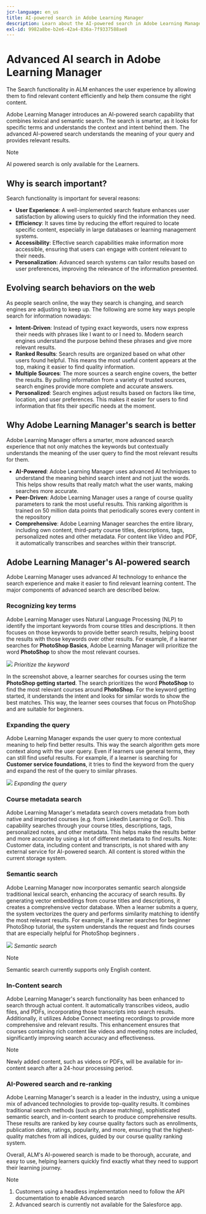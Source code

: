 ```yaml
---
jcr-language: en_us
title: AI-powered search in Adobe Learning Manager
description: Learn about the AI-powered search in Adobe Learning Manager
exl-id: 9982a8be-b2e6-42a4-836a-7f9337588ae8
---
```

# Advanced AI search in Adobe Learning Manager 

The Search functionality in ALM enhances the user experience by allowing them to find relevant content efficiently and help them consume the right content.

Adobe Learning Manager introduces an AI-powered search capability that combines lexical and semantic search. The search is smarter, as it looks for specific terms and understands the context and intent behind them. The advanced AI-powered search understands the meaning of your query and provides relevant results.  

>[!NOTE]
>
>AI powered search is only available for the Learners.

## Why is search important?

Search functionality is important for several reasons:

* **User Experience**: A well-implemented search feature enhances user satisfaction by allowing users to quickly find the information they need.
* **Efficiency**: It saves time by reducing the effort required to locate specific content, especially in large databases or learning management systems.
* **Accessibility**: Effective search capabilities make information more accessible, ensuring that users can engage with content relevant to their needs.
* **Personalization**: Advanced search systems can tailor results based on user preferences, improving the relevance of the information presented.

## Evolving search behaviors on the web

As people search online, the way they search is changing, and search engines are adjusting to keep up. The following are some key ways people search for information nowadays:

* **Intent-Driven**: Instead of typing exact keywords, users now express their needs with phrases like I want to or I need to. Modern search engines understand the purpose behind these phrases and give more relevant results.
* **Ranked Results**: Search results are organized based on what other users found helpful. This means the most useful content appears at the top, making it easier to find quality information.
* **Multiple Sources**: The more sources a search engine covers, the better the results. By pulling information from a variety of trusted sources, search engines provide more complete and accurate answers.
* **Personalized**: Search engines adjust results based on factors like time, location, and user preferences. This makes it easier for users to find information that fits their specific needs at the moment.

## Why Adobe Learning Manager's search is better

Adobe Learning Manager offers a smarter, more advanced search experience that not only matches the keywords but contextually understands the meaning of the user query to find the most relevant results for them.

* **AI-Powered**: Adobe Learning Manager uses advanced AI techniques to understand the meaning behind search intent and not just the words. This helps show results that really match what the user wants, making searches more accurate.
* **Peer-Driven**: Adobe Learning Manager uses a range of course quality parameters to rank the most useful results. This ranking algorithm is trained on 50 million data points that periodically scores every content in the repository
* **Comprehensive**: Adobe Learning Manager searches the entire library, including own content, third-party course titles, descriptions, tags, personalized notes and other metadata. For content like Video and PDF, it automatically transcribes and searches within their transcript.

## Adobe Learning Manager's AI-powered search

Adobe Learning Manager uses advanced AI technology to enhance the search experience and make it easier to find relevant learning content. The major components of advanced search are described below.

### Recognizing key terms

Adobe Learning Manager uses Natural Language Processing (NLP) to identify the important keywords from course titles and descriptions. It then focuses on those keywords to provide better search results, helping boost the results with those keywords over other results. For example, if a learner searches for **PhotoShop Basics**, Adobe Learning Manager will prioritize the word **PhotoShop** to show the most relevant courses.

![](assets/search-2.png)
_Prioritize the keyword_

In the screenshot above, a learner searches for courses using the term **PhotoShop getting started**. The search prioritizes the word **PhotoShop** to find the most relevant courses around **PhotoShop**. For the keyword getting started, it understands the intent and looks for similar words to show the best matches. This way, the learner sees courses that focus on PhotoShop and are suitable for beginners.

### Expanding the query

Adobe Learning Manager expands the user query to more contextual meaning to help find better results. This way the search algorithm gets more context along with the user query. Even if learners use general terms, they can still find useful results. For example, if a learner is searching for **Customer service foundations**, it tries to find the keyword from the query and expand the rest of the query to similar phrases. 

![](assets/search-1.png) 
_Expanding the query_

### Course metadata search

Adobe Learning Manager's metadata search covers metadata from both native and imported courses (e.g. from LinkedIn Learning or Go1). This capability searches through your course titles, descriptions, tags, personalized notes, and other metadata. This helps make the results better and more accurate by using a lot of different metadata to find results. 
Note: Customer data, including content and transcripts, is not shared with any external service for AI-powered search. All content is stored within the current storage system.

### Semantic search

Adobe Learning Manager now incorporates semantic search alongside traditional lexical search, enhancing the accuracy of search results. By generating vector embeddings from course titles and descriptions, it creates a comprehensive vector database. When a learner submits a query, the system vectorizes the query and performs similarity matching to identify the most relevant results. For example, if a learner searches for beginner PhotoShop tutorial, the system understands the request and finds courses that are especially helpful for PhotoShop beginners .

![](assets/semantic-search.png)
_Semantic search_

>[!NOTE]
>
>Semantic search currently supports only English content. 

### In-Content search

Adobe Learning Manager's search functionality has been enhanced to search through actual content. It automatically transcribes videos, audio files, and PDFs, incorporating those transcripts into search results. Additionally, it utilizes Adobe Connect meeting recordings to provide more comprehensive and relevant results. This enhancement ensures that courses containing rich content like videos and meeting notes are included, significantly improving search accuracy and effectiveness. 

>[!NOTE]
>
>Newly added content, such as videos or PDFs, will be available for in-content search after a 24-hour processing period. 

### AI-Powered search and re-ranking 

Adobe Learning Manager's search is a leader in the industry, using a unique mix of advanced technologies to provide top-quality results. It combines traditional search methods (such as phrase matching), sophisticated semantic search, and in-content search to produce comprehensive results. These results are ranked by key course quality factors such as enrollments, publication dates, ratings, popularity, and more, ensuring that the highest-quality matches from all indices, guided by our course quality ranking system.

Overall, ALM's AI-powered search is made to be thorough, accurate, and easy to use, helping learners quickly find exactly what they need to support their learning journey.


>[!NOTE]
>
>1. Customers using a headless implementation need to follow the API documentation to enable Advanced search
>2. Advanced search is currently not available for the Salesforce app.
